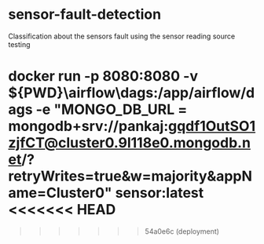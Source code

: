 # sensor-fault-detection
Classification about the sensors fault using the sensor reading
source testing

docker run -p 8080:8080 -v ${PWD}\airflow\dags:/app/airflow/dags -e "MONGO_DB_URL = mongodb+srv://pankaj:gqdf1OutSO1zjfCT@cluster0.9l118e0.mongodb.net/?retryWrites=true&w=majority&appName=Cluster0" sensor:latest
<<<<<<< HEAD
=======

>>>>>>> 54a0e6c (deployment)
